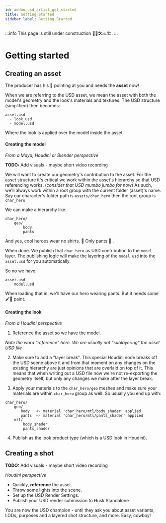 ```yaml
---
id: addon_usd_artist_get_started
title: Getting Started
sidebar_label: Getting Started
---
```


:::info
This page is still under construction 👷🚧🛠️🔜🏗️.
:::

# Getting started

## Creating an asset

The producer has his 🔫 pointing at you and needs the **asset** _now!_

When we are referring to the USD asset, we mean the asset with both the model's geometry and the look's materials and textures. The USD structure (simplified) then becomes:

```
asset.usd
  - look.usd
  - model.usd
```
Where the look is applied over the model inside the asset.

#### Creating the model

_From a Maya, Houdini or Blender perspective_

**TODO:** Add visuals - maybe short video recording

We will want to create our geometry's contribution to the asset.
For the asset structure it's critical we work within the asset's hierarchy so that USD referencing works. (_consider that USD mumbo jumbo for now_)
As such, we'll always work within a root group with the current folder (asset)'s name.
Say our character's folder path is `assets/char_hero` then the root group is `char_hero`

We can make a hierarchy like:
```
char_hero/
    geo/
        body
        pants
```
And yes, cool heroes wear no shirts. 👕 Only pants 👖 .
 
When done. We publish that `char_hero` as USD contribution to the `model` layer.
The publishing logic will make the layering of the `model.usd` into the `asset.usd` for you automatically.

So no we have:
```
asset.usd
    model.usd
```
When loading that in, we'll have our hero wearing pants.
But it needs some 🖌️🎨 paint.

#### Creating the look

_From a Houdini perspective_

1. Reference the asset so we have the model.

_Note the word "reference" here. We are usually not "sublayering" the asset USD file_

2. Make sure to add a "layer break". This special Houdini node breaks off the USD scene above it and from that moment on any changes on the existing hierarchy are just opinions that are overlaid on top of it. This means that when writing out a USD file now we're not re-exporting the geometry itself, but only any changes we make after the layer break.

3. Apply your materials to the `char_hero/geo` meshes and make sure your materials are within `char_hero` group as well. So usually you end up with:
```
char_hero/
    geo/
       body   <- material 'char_hero/mtl/body_shader' applied
       pants  <- material 'char_hero/mtl/pants_shader' applied
    mtl/
        body_shader
        pants_shader
```

4. Publish as the look product type (which is a USD look in Houdini).

## Creating a shot

**TODO:** Add visuals - maybe short video recording

_Houdini perspective_

- Quickly, **reference** the asset.
- Throw some lights into the scene.
- Set up the USD Render Settings.
- Publish your USD render submission to Husk Standalone 

You are now the USD champion - until they ask you about asset variants, LODs, purposes and a layered shot structure, and more. Easy, cowboy!